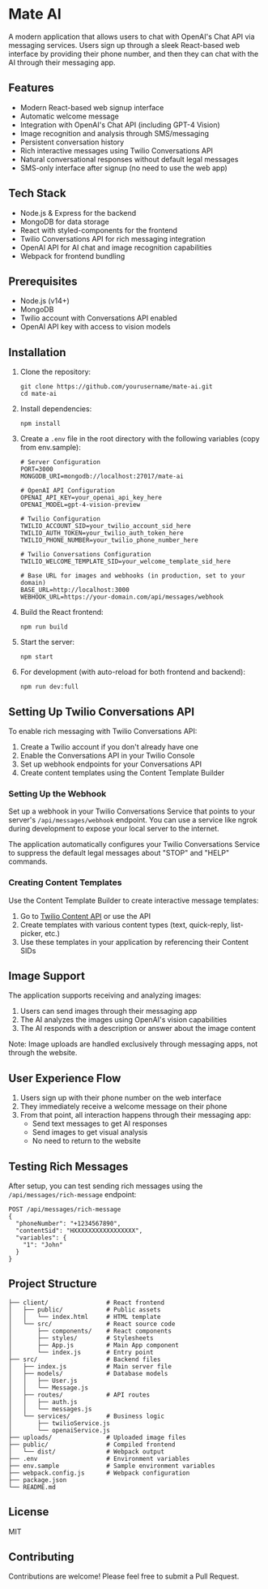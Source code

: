 # Mate AI

A modern application that allows users to chat with OpenAI's Chat API via messaging services. Users sign up through a sleek React-based web interface by providing their phone number, and then they can chat with the AI through their messaging app.

## Features

- Modern React-based web signup interface
- Automatic welcome message
- Integration with OpenAI's Chat API (including GPT-4 Vision)
- Image recognition and analysis through SMS/messaging
- Persistent conversation history
- Rich interactive messages using Twilio Conversations API
- Natural conversational responses without default legal messages
- SMS-only interface after signup (no need to use the web app)

## Tech Stack

- Node.js & Express for the backend
- MongoDB for data storage
- React with styled-components for the frontend
- Twilio Conversations API for rich messaging integration
- OpenAI API for AI chat and image recognition capabilities
- Webpack for frontend bundling

## Prerequisites

- Node.js (v14+)
- MongoDB
- Twilio account with Conversations API enabled
- OpenAI API key with access to vision models

## Installation

1. Clone the repository:

   ```
   git clone https://github.com/yourusername/mate-ai.git
   cd mate-ai
   ```

2. Install dependencies:

   ```
   npm install
   ```

3. Create a `.env` file in the root directory with the following variables (copy from env.sample):

   ```
   # Server Configuration
   PORT=3000
   MONGODB_URI=mongodb://localhost:27017/mate-ai

   # OpenAI API Configuration
   OPENAI_API_KEY=your_openai_api_key_here
   OPENAI_MODEL=gpt-4-vision-preview

   # Twilio Configuration
   TWILIO_ACCOUNT_SID=your_twilio_account_sid_here
   TWILIO_AUTH_TOKEN=your_twilio_auth_token_here
   TWILIO_PHONE_NUMBER=your_twilio_phone_number_here

   # Twilio Conversations Configuration
   TWILIO_WELCOME_TEMPLATE_SID=your_welcome_template_sid_here

   # Base URL for images and webhooks (in production, set to your domain)
   BASE_URL=http://localhost:3000
   WEBHOOK_URL=https://your-domain.com/api/messages/webhook
   ```

4. Build the React frontend:

   ```
   npm run build
   ```

5. Start the server:

   ```
   npm start
   ```

6. For development (with auto-reload for both frontend and backend):
   ```
   npm run dev:full
   ```

## Setting Up Twilio Conversations API

To enable rich messaging with Twilio Conversations API:

1. Create a Twilio account if you don't already have one
2. Enable the Conversations API in your Twilio Console
3. Set up webhook endpoints for your Conversations API
4. Create content templates using the Content Template Builder

### Setting Up the Webhook

Set up a webhook in your Twilio Conversations Service that points to your server's `/api/messages/webhook` endpoint. You can use a service like ngrok during development to expose your local server to the internet.

The application automatically configures your Twilio Conversations Service to suppress the default legal messages about "STOP" and "HELP" commands.

### Creating Content Templates

Use the Content Template Builder to create interactive message templates:

1. Go to [Twilio Content API](https://content.twilio.com/v1/Content) or use the API
2. Create templates with various content types (text, quick-reply, list-picker, etc.)
3. Use these templates in your application by referencing their Content SIDs

## Image Support

The application supports receiving and analyzing images:

1. Users can send images through their messaging app
2. The AI analyzes the images using OpenAI's vision capabilities
3. The AI responds with a description or answer about the image content

Note: Image uploads are handled exclusively through messaging apps, not through the website.

## User Experience Flow

1. Users sign up with their phone number on the web interface
2. They immediately receive a welcome message on their phone
3. From that point, all interaction happens through their messaging app:
   - Send text messages to get AI responses
   - Send images to get visual analysis
   - No need to return to the website

## Testing Rich Messages

After setup, you can test sending rich messages using the `/api/messages/rich-message` endpoint:

```
POST /api/messages/rich-message
{
  "phoneNumber": "+1234567890",
  "contentSid": "HXXXXXXXXXXXXXXXXX",
  "variables": {
    "1": "John"
  }
}
```

## Project Structure

```
├── client/                # React frontend
│   ├── public/            # Public assets
│   │   └── index.html     # HTML template
│   └── src/               # React source code
│       ├── components/    # React components
│       ├── styles/        # Stylesheets
│       ├── App.js         # Main App component
│       └── index.js       # Entry point
├── src/                   # Backend files
│   ├── index.js           # Main server file
│   ├── models/            # Database models
│   │   ├── User.js
│   │   └── Message.js
│   ├── routes/            # API routes
│   │   ├── auth.js
│   │   └── messages.js
│   └── services/          # Business logic
│       ├── twilioService.js
│       └── openaiService.js
├── uploads/               # Uploaded image files
├── public/                # Compiled frontend
│   └── dist/              # Webpack output
├── .env                   # Environment variables
├── env.sample             # Sample environment variables
├── webpack.config.js      # Webpack configuration
├── package.json
└── README.md
```

## License

MIT

## Contributing

Contributions are welcome! Please feel free to submit a Pull Request.
